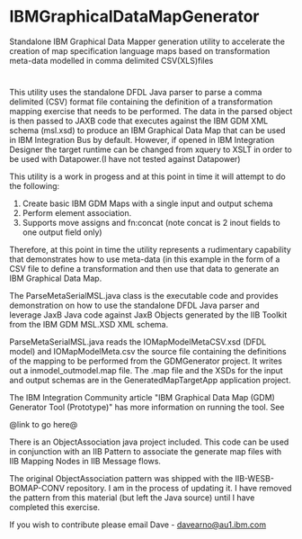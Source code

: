 # IBMGraphicalDataMapGenerator
Standalone IBM Graphical Data Mapper generation utility to accelerate the creation of map specification language maps based on transformation meta-data modelled in comma delimited CSV(XLS)files
#

This utility uses the standalone DFDL Java parser to parse a comma delimited (CSV) format file containing the definition of a transformation mapping exercise that needs to be performed. The data in the parsed object is then passed to JAXB code that executes against the IBM GDM XML schema (msl.xsd) to produce an IBM Graphical Data Map that can be used in IBM Integration Bus by default. However, if opened in IBM Integration Designer the target runtime can be changed from xquery to XSLT in order to be used with Datapower.(I have not tested against Datapower) 

This utility is a work in progess and at this point in time it will attempt to do the following:
1) Create basic IBM GDM Maps with a single input and output schema
2) Perform element association.
3) Supports move assigns and fn:concat (note concat is 2 inout fields to one output field only)

Therefore, at this point in time the utility represents a rudimentary capability that demonstrates how to use meta-data (in this example in the form of a CSV file to define a transformation and then use that data to generate an IBM Graphical Data Map. 

The ParseMetaSerialMSL.java class is the executable code and provides demonstration on how to use the standalone DFDL Java parser and leverage JaxB Java code against JaxB Objects generated by the IIB Toolkit from the IBM GDM MSL.XSD XML schema.

ParseMetaSerialMSL.java reads the IOMapModelMetaCSV.xsd (DFDL model) and IOMapModelMeta.csv the source file containing the definitions of the mapping to be performed from the GDMGenerator project. It writes out a inmodel_outmodel.map file. The .map file and the XSDs for the input and output schemas are in the GeneratedMapTargetApp application project.

The IBM Integration Community article "IBM Graphical Data Map (GDM) Generator Tool (Prototype)" has more information on running the tool. See

@link to go here@

There is an ObjectAssociation java project included. This code can be used in conjunction with an IIB Pattern to associate the generate map files with IIB Mapping Nodes in IIB Message flows.

The original ObjectAssociation pattern was shipped with the IIB-WESB-BOMAP-CONV repository. I am in the process of updating it. I have removed the pattern from this material (but left the Java source) until I have completed this exercise.


If you wish to contribute please email Dave - davearno@au1.ibm.com
